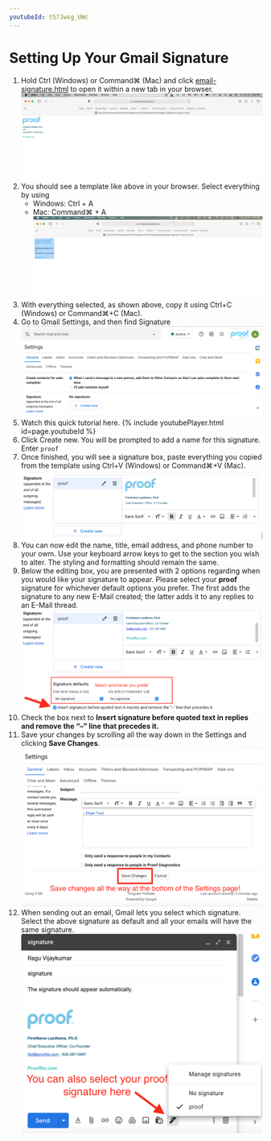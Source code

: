 ```yaml
---
youtubeId: t57Jwsg_UWc
---
```


# Setting Up Your Gmail Signature


1. Hold Ctrl (Windows) or Command⌘ (Mac) and click [email-signature.html](https://htmlpreview.github.io/?https://github.com/ProofDx/signature/blob/gh-pages/email-signature.html) to open it within a new tab in your browser.   
    ![browser0](images/browser0.png)
4. You should see a template like above in your browser. Select everything by using 
    - Windows: Ctrl + A
    - Mac: Command⌘ + A
    ![browser1](images/browser1.png)
5. With everything selected, as shown above, copy it using Ctrl+C (Windows) or Command⌘+C (Mac). 
6. Go to Gmail Settings, and then find Signature![setting0](images/setting0.png)
7. Watch this quick tutorial here. {% include youtubePlayer.html id=page.youtubeId %}
7. Click Create new. You will be prompted to add a name for this signature. Enter `proof`
8. Once finished, you will see a signature box, paste everything you copied from the template using Ctrl+V (Windows) or Command⌘+V (Mac). ![setting1](images/setting1.png)
9. You can now edit the name, title, email address, and phone number to your owm. Use your keyboard arrow keys to get to the section you wish to alter. The styling and formatting should remain the same.
10. Below the editing box, you are presented with 2 options regarding when you would like your signature to appear. Please select your **proof** signature for whichever default options you prefer. The first adds the signature to any new E-Mail created; the latter adds it to any replies to an E-Mail thread.
![setting2](images/setting2.png)
12. Check the box next to **Insert signature before quoted text in replies and remove the “–” line that precedes it.**
13. Save your changes by scrolling all the way down in the Settings and clicking **Save Changes**.
![setting3](images/setting3.png)
14. When sending out an email, Gmail lets you select which signature. Select the above signature as default and all your emails will have the same signature. 
![setting4](images/setting4.png)
